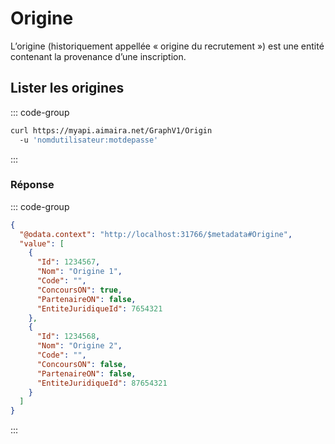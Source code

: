 # Origine

L’origine (historiquement appellée « origine du recrutement ») est une entité contenant la provenance d’une inscription.

## Lister les origines

::: code-group

```bash [cURL]
curl https://myapi.aimaira.net/GraphV1/Origin
  -u 'nomdutilisateur:motdepasse'
```

:::

### Réponse

::: code-group

```json [JSON]
{
  "@odata.context": "http://localhost:31766/$metadata#Origine",
  "value": [
    {
      "Id": 1234567,
      "Nom": "Origine 1",
      "Code": "",
      "ConcoursON": true,
      "PartenaireON": false,
      "EntiteJuridiqueId": 7654321
    },
    {
      "Id": 1234568,
      "Nom": "Origine 2",
      "Code": "",
      "ConcoursON": false,
      "PartenaireON": false,
      "EntiteJuridiqueId": 87654321
    }
  ]
}
```

:::